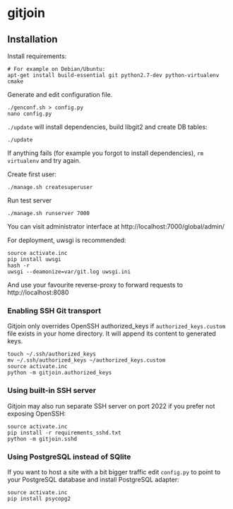 # gitjoin

## Installation

Install requirements:

    # For example on Debian/Ubuntu:
    apt-get install build-essential git python2.7-dev python-virtualenv cmake

Generate and edit configuration file.

    ./genconf.sh > config.py
    nano config.py

`./update` will install dependencies, build libgit2 and create DB tables:

    ./update

If anything fails (for example you forgot to install dependencies), `rm virtualenv`
and try again.

Create first user:

    ./manage.sh createsuperuser

Run test server

    ./manage.sh runserver 7000

You can visit administrator interface at http://localhost:7000/global/admin/

For deployment, uwsgi is recommended:

    source activate.inc
    pip install uwsgi
    hash -r
    uwsgi --deamonize=var/git.log uwsgi.ini

And use your favourite reverse-proxy to forward requests to http://localhost:8080

### Enabling SSH Git transport

Gitjoin only overrides OpenSSH authorized_keys if `authorized_keys.custom` file
exists in your home directory. It will append its content to generated keys.

    touch ~/.ssh/authorized_keys
    mv ~/.ssh/authorized_keys ~/authorized_keys.custom
    source activate.inc
    python -m gitjoin.authorized_keys

### Using built-in SSH server

Gitjoin may also run separate SSH server on port 2022 if you prefer not exposing OpenSSH:

    source activate.inc
    pip install -r requirements_sshd.txt
    python -m gitjoin.sshd

### Using PostgreSQL instead of SQlite

If you want to host a site with a bit bigger traffic edit `config.py` to point to
your PostgreSQL database and install PostgreSQL adapter:

    source activate.inc
    pip install psycopg2
